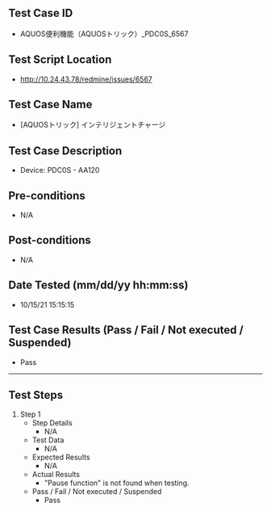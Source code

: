 ## Test Case ID
* AQUOS便利機能（AQUOSトリック）_PDC0S_6567
## Test Script Location
* http://10.24.43.78/redmine/issues/6567
## Test Case Name
*  [AQUOSトリック] インテリジェントチャージ
## Test Case Description
* Device: PDC0S - AA120
## Pre-conditions
* N/A
## Post-conditions
* N/A
## Date Tested (mm/dd/yy hh:mm:ss)
* 10/15/21 15:15:15
## Test Case Results (Pass / Fail / Not executed / Suspended)
* Pass
---
## Test Steps
1. Step 1
	* Step Details
		* N/A
	* Test Data
		* N/A
	* Expected Results
		* N/A
	* Actual Results
		* "Pause function" is not found when testing.
	* Pass / Fail / Not executed / Suspended
		* Pass

